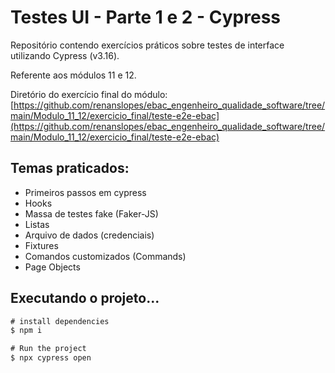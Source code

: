 # Testes UI - Parte 1 e 2 - Cypress
Repositório contendo exercícios práticos sobre testes de interface utilizando Cypress (v3.16).

Referente aos módulos 11 e 12.

Diretório do exercício final do módulo:
[https://github.com/renanslopes/ebac_engenheiro_qualidade_software/tree/main/Modulo_11_12/exercicio_final/teste-e2e-ebac](https://github.com/renanslopes/ebac_engenheiro_qualidade_software/tree/main/Modulo_11_12/exercicio_final/teste-e2e-ebac)


## Temas praticados:
- Primeiros passos em cypress
- Hooks
- Massa de testes fake (Faker-JS)
- Listas
- Arquivo de dados (credenciais)
- Fixtures
- Comandos customizados (Commands)
- Page Objects

## Executando o projeto...
```javascript
# install dependencies
$ npm i

# Run the project
$ npx cypress open
```

